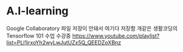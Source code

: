# A.I-learning
Google Collaboratory 파일 저장이 안돼서 여기다 저장함 개같은
생활코딩의 Tensorflow 101 수업 수강중
https://www.youtube.com/playlist?list=PLl1irxoYh2wyLwJutUZx5Q_QEEDZoXBnz
